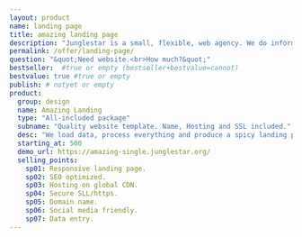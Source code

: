 ```yaml
---
layout: product
name: landing page
title: amazing landing page
description: "Junglestar is a small, flexible, web agency. We do information architecture, screen design, code and deploy. We offer landing page websites at a competitive price. We help companies and individuals organize their communication. We grow relationships with clients. We design, produce & develop well thought user experiences."
permalink: /offer/landing-page/
question: "&quot;Need website.<br>How much?&quot;"
bestseller:  #true or empty (bestseller+bestvalue=cannot)
bestvalue: true #true or empty
publish: # notyet or empty
product:
  group: design
  name: Amazing Landing
  type: "All-included package"
  subname: "Quality website template. Name, Hosting and SSL included."
  desc: "We load data, process everything and produce a spicy landing page ready to hit. The perfect digital brochure with zero maintenance cost!"
  starting_at: 500
  demo_url: https://amazing-single.junglestar.org/
  selling_points:
    sp01: Responsive landing page.
    sp02: SEO optimized.
    sp03: Hosting on global CDN.
    sp04: Secure SLL/https.
    sp05: Domain name.
    sp06: Social media friendly.
    sp07: Data entry.
---
```

